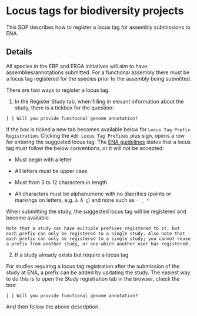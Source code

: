 # Locus tags for biodiversity projects

This SOP describes how to register a locus tag for assembly submissions to ENA.

## Details

All species in the EBP and ERGA initiatives will aim to have assemblies/annotations submitted. For a functional assembly there must be a locus tag registered for the species prior to the assembly being submitted.

There are two ways to register a locus tag.

1. In the Register Study tab, when filling in elevant information about the study, there is a tickbox for the question: 

`[ ] Will you provide functional genome annotation?` 

If the box is ticked a new tab becomes available below for `Locus Tag Prefix Registration`. Clicking the `Add Locus Tag Prefixes` plus sign, opens a row for entering the suggested locus tag. The [ENA guidelines](https://ena-docs.readthedocs.io/en/latest/faq/locus_tags.html) states that a locus tag must follow the below conventions, or it will not be accepted:

*  Must begin with a letter

* All letters must be upper case

* Must from 3 to 12 characters in length

* All characters must be alphanumeric with no diacritics (points or markings on letters, e.g. `á Å ç`) and none such as `- _ *`

When submitting the study, the suggested locus tag will be registered and become available.

```
Note that a study can have multiple prefixes registered to it, but each prefix can only be registered to a single study. Also note that each prefix can only be registered to a single study; you cannot reuse a prefix from another study, or one which another user has registered.
```

2. If a study already exists but require a locus tag

For studies requiring a locus tag registration after the submission of the study at ENA, a prefix can be added by updating the study. The easiest way to do this is to open the Study registration tab in the browser, check the box:

`[ ] Will you provide functional genome annotation?` 

And then follow the above description. 